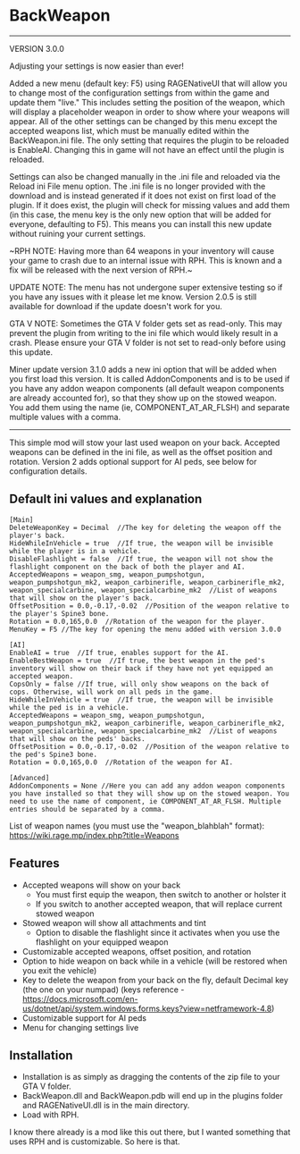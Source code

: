 # BackWeapon

-----

VERSION 3.0.0

Adjusting your settings is now easier than ever!

Added a new menu (default key: F5) using RAGENativeUI that will allow you to change most of the configuration settings from within the game and update them "live." This includes setting the position of the weapon, which will display a placeholder weapon in order to show where your weapons will appear. All of the other settings can be changed by this menu except the accepted weapons list, which must be manually edited within the BackWeapon.ini file. The only setting that requires the plugin to be reloaded is EnableAI. Changing this in game will not have an effect until the plugin is reloaded.

Settings can also be changed manually in the .ini file and reloaded via the Reload ini File menu option. The .ini file is no longer provided with the download and is instead generated if it does not exist on first load of the plugin. If it does exist, the plugin will check for missing values and add them (in this case, the menu key is the only new option that will be added for everyone, defaulting to F5). This means you can install this new update without ruining your current settings.

~RPH NOTE: Having more than 64 weapons in your inventory will cause your game to crash due to an internal issue with RPH. This is known and a fix will be released with the next version of RPH.~

UPDATE NOTE: The menu has not undergone super extensive testing so if you have any issues with it please let me know. Version 2.0.5 is still available for download if the update doesn't work for you.

GTA V NOTE: Sometimes the GTA V folder gets set as read-only. This may prevent the plugin from writing to the ini file which would likely result in a crash. Please ensure your GTA V folder is not set to read-only before using this update.

Miner update version 3.1.0 adds a new ini option that will be added when you first load this version. It is called AddonComponents and is to be used if you have any addon weapon components (all default weapon components are already accounted for), so that they show up on the stowed weapon. You add them using the name (ie, COMPONENT_AT_AR_FLSH) and separate multiple values with a comma.

-----

This simple mod will stow your last used weapon on your back. Accepted weapons can be defined in the ini file, as well as the offset position and rotation. Version 2 adds optional support for AI peds, see below for configuration details. 


## Default ini values and explanation

```
[Main]
DeleteWeaponKey = Decimal  //The key for deleting the weapon off the player's back.
HideWhileInVehicle = true  //If true, the weapon will be invisible while the player is in a vehicle.
DisableFlashlight = false  //If true, the weapon will not show the flashlight component on the back of both the player and AI.
AcceptedWeapons = weapon_smg, weapon_pumpshotgun, weapon_pumpshotgun_mk2, weapon_carbinerifle, weapon_carbinerifle_mk2, weapon_specialcarbine, weapon_specialcarbine_mk2  //List of weapons that will show on the player's back.
OffsetPosition = 0.0,-0.17,-0.02  //Position of the weapon relative to the player's Spine3 bone.
Rotation = 0.0,165,0.0  //Rotation of the weapon for the player.
MenuKey = F5 //The key for opening the menu added with version 3.0.0

[AI]
EnableAI = true  //If true, enables support for the AI.
EnableBestWeapon = true  //If true, the best weapon in the ped's inventory will show on their back if they have not yet equipped an accepted weapon.
CopsOnly = false //If true, will only show weapons on the back of cops. Otherwise, will work on all peds in the game.
HideWhileInVehicle = true  //If true, the weapon will be invisible while the ped is in a vehicle.
AcceptedWeapons = weapon_smg, weapon_pumpshotgun, weapon_pumpshotgun_mk2, weapon_carbinerifle, weapon_carbinerifle_mk2, weapon_specialcarbine, weapon_specialcarbine_mk2  //List of weapons that will show on the peds' backs.
OffsetPosition = 0.0,-0.17,-0.02  //Position of the weapon relative to the ped's Spine3 bone.
Rotation = 0.0,165,0.0  //Rotation of the weapon for AI.

[Advanced]
AddonComponents = None //Here you can add any addon weapon components you have installed so that they will show up on the stowed weapon. You need to use the name of component, ie COMPONENT_AT_AR_FLSH. Multiple entries should be separated by a comma.
```
List of weapon names (you must use the "weapon_blahblah" format): https://wiki.rage.mp/index.php?title=Weapons

## Features

- Accepted weapons will show on your back
  - You must first equip the weapon, then switch to another or holster it
  - If you switch to another accepted weapon, that will replace current stowed weapon
- Stowed weapon will show all attachments and tint
  - Option to disable the flashlight since it activates when you use the flashlight on your equipped weapon
- Customizable accepted weapons, offset position, and rotation
- Option to hide weapon on back while in a vehicle (will be restored when you exit the vehicle)
- Key to delete the weapon from your back on the fly, default Decimal key (the one on your numpad) (keys reference - https://docs.microsoft.com/en-us/dotnet/api/system.windows.forms.keys?view=netframework-4.8)
- Customizable support for AI peds
- Menu for changing settings live
 

## Installation

- Installation is as simply as dragging the contents of the zip file to your GTA V folder.
- BackWeapon.dll and BackWeapon.pdb will end up in the plugins folder and RAGENativeUI.dll is in the main directory.
- Load with RPH. 

I know there already is a mod like this out there, but I wanted something that uses RPH and is customizable. So here is that.
